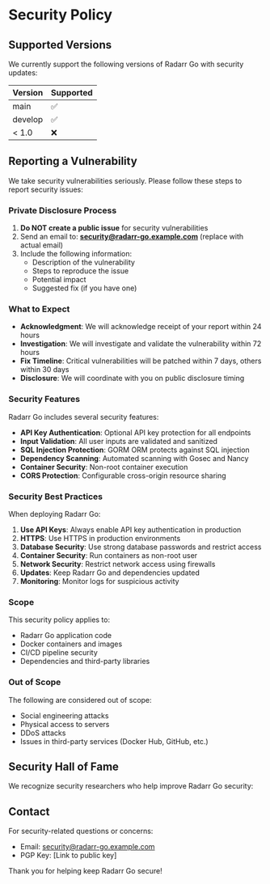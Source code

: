 # Security Policy

## Supported Versions

We currently support the following versions of Radarr Go with security updates:

| Version | Supported          |
| ------- | ------------------ |
| main    | :white_check_mark: |
| develop | :white_check_mark: |
| < 1.0   | :x:                |

## Reporting a Vulnerability

We take security vulnerabilities seriously. Please follow these steps to report security issues:

### Private Disclosure Process

1. **Do NOT create a public issue** for security vulnerabilities
2. Send an email to: **security@radarr-go.example.com** (replace with actual email)
3. Include the following information:
   - Description of the vulnerability
   - Steps to reproduce the issue
   - Potential impact
   - Suggested fix (if you have one)

### What to Expect

- **Acknowledgment**: We will acknowledge receipt of your report within 24 hours
- **Investigation**: We will investigate and validate the vulnerability within 72 hours
- **Fix Timeline**: Critical vulnerabilities will be patched within 7 days, others within 30 days
- **Disclosure**: We will coordinate with you on public disclosure timing

### Security Features

Radarr Go includes several security features:

- **API Key Authentication**: Optional API key protection for all endpoints
- **Input Validation**: All user inputs are validated and sanitized
- **SQL Injection Protection**: GORM ORM protects against SQL injection
- **Dependency Scanning**: Automated scanning with Gosec and Nancy
- **Container Security**: Non-root container execution
- **CORS Protection**: Configurable cross-origin resource sharing

### Security Best Practices

When deploying Radarr Go:

1. **Use API Keys**: Always enable API key authentication in production
2. **HTTPS**: Use HTTPS in production environments
3. **Database Security**: Use strong database passwords and restrict access
4. **Container Security**: Run containers as non-root user
5. **Network Security**: Restrict network access using firewalls
6. **Updates**: Keep Radarr Go and dependencies updated
7. **Monitoring**: Monitor logs for suspicious activity

### Scope

This security policy applies to:

- Radarr Go application code
- Docker containers and images
- CI/CD pipeline security
- Dependencies and third-party libraries

### Out of Scope

The following are considered out of scope:

- Social engineering attacks
- Physical access to servers
- DDoS attacks
- Issues in third-party services (Docker Hub, GitHub, etc.)

## Security Hall of Fame

We recognize security researchers who help improve Radarr Go security:

<!-- Contributors will be listed here after responsible disclosure -->

## Contact

For security-related questions or concerns:

- Email: security@radarr-go.example.com
- PGP Key: [Link to public key]

Thank you for helping keep Radarr Go secure!
